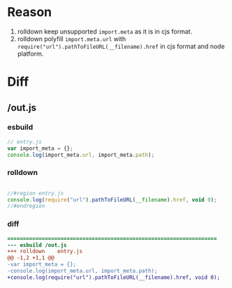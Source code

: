 # Reason
1. rolldown keep unsupported `import.meta` as it is in cjs format.
2. rolldown polyfill `import.meta.url` with `require("url").pathToFileURL(__filename).href` in cjs format and node platform.
# Diff
## /out.js
### esbuild
```js
// entry.js
var import_meta = {};
console.log(import_meta.url, import_meta.path);
```
### rolldown
```js

//#region entry.js
console.log(require("url").pathToFileURL(__filename).href, void 0);
//#endregion

```
### diff
```diff
===================================================================
--- esbuild	/out.js
+++ rolldown	entry.js
@@ -1,2 +1,1 @@
-var import_meta = {};
-console.log(import_meta.url, import_meta.path);
+console.log(require("url").pathToFileURL(__filename).href, void 0);

```